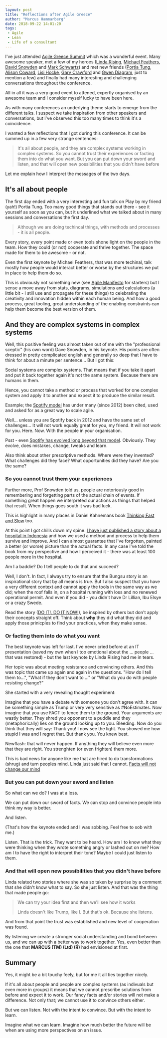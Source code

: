 ```yaml
---
layout: post
title: "Reflections after Agile Greece"
author: "Marcus Hammarberg"
date: 2018-09-22 14:01:20
tags:
 - Agile
 - Lean
 - Life of a consultant
---
```


I've just attended [Agile Greece Summit](http://agilesummit.gr/) which was a wonderful event. Many awesome speaker, met a few of my heroes ([Linda Rising](http://lindarising.org/), [Michael Feathers](https://michaelfeathers.silvrback.com/), [David Snowden](http://cognitive-edge.com/our-people/dave-snowden/) and [Mark Schwartz](https://itrevolution.com/faculty/mark-schwartz/)) and met new friends ([Portia Tung](https://twitter.com/portiatung), [Alison Coward](https://twitter.com/alisoncoward), [Lisi Hocke](https://twitter.com/lisihocke), [Gary Crawford](https://twitter.com/crawfrd) and [Gwen Diagram](https://twitter.com/gwendiagram), just to mention a few) and finally had many interesting and challenging conversations throughout the conference. 

All in all it was a very good event to attened, expertly organised by an awesome team and I consider myself lucky to have been here. 

As with many conferences an underlying theme starts to emerge from the different talks. I suspect we take inspiration from other speakers and conversations, but I've observed this too many times to think it's a coincidence. 

I wanted a few reflections that I got during this conference. It can be summed up in a few very strange sentences:

> It's all about people, and they are complex systems working in complex systems. So you cannot trust their experiences or facting them into do what you want. But you can put down your sword and listen, and that will open new possibilities that you didn't have before 

Let me explain how I interpret the messages of the two days.

<a name='more'></a>

## It's all about people

The first day ended with a very interesting and fun talk on Play by my friend (yah!) Portia Tung. Too many good things that stands out there - see it yourself as soon as you can, but it underlined what we talked about in many sessions and conversations the first day. 

> Although we are doing techincal things, with methods and processes - it is all people.

Every story, every point made or even tools shone light on the people in the team. How they could (or not) cooperate and thrive together. The space made for them to be awesome - or not. 

Even the first keynote by Michael Feathers, that was more techinal, talk mostly how people would interact better or worse by the structures we put in place to help them do so. 

This is obviously not something new (see [Agile Manifesto](http://agilemanifesto.org/) for starters) but I sense a move away from stats, diagrams, simulations and calculations (a little bit - I still use and propagate for these things) to celebrating the creativity and innovation hidden within each human being. And how a good process, great tooling, great understanding of the enabling constraints can help them become the best version of them. 

## And they are complex systems in complex systems

Well, this positive feeling was almost taken out of me with the "professional sceptic" (his own word) Dave Snowden, in his keynote. His points are often dressed in pretty complicated english and generally so deep that I have to think for about a minute per sentence... But I got this: 

Social systems are complex systems. That means that if you take it apart and put it back together again it's not the same system. Because there are humans in them. 

Hence, you cannot take a method or process that worked for one complex system and apply it to another and expect it to produce the similar result. 

Example; the [Spotify model](https://blog.crisp.se/wp-content/uploads/2012/11/SpotifyScaling.pdf) has under many (since 2012) been cited, used and asked for as a great way to scale agile. 

Well... unless you are Spotify back in 2012 and have the same set of challenges... It will not work equally great for you, my friend. It will not work for you. Here. Now. With the people in your organisation. 

Psst - even [Spotify has evolved long beyond that model](https://www.infoq.com/presentations/spotify-culture-stc). Obviously. They evolve, does mistakes, change, tweaks and learn.  

Also think about other prescriptive methods. Where were they invented? What challenges did they face? What opportunities did they have? Are you the same? 

### So you cannot trust ~~them~~ your experiences

Further more, Prof Snowden told us, people are notoriously good in remembering and forgetting parts of the actual chain of events. If something great happen we interpreted our actions as things that helped that result. When things goes south it was bad luck. 

This is highlight in many places in Daniel Kahnemans book [Thinking Fast and Slow](https://www.amazon.com/Thinking-Fast-Slow-Daniel-Kahneman/dp/0374533555) too. 

At this point I got chills down my spine. [I have just published a story about a hospital in Indonesia](https://www.amazon.com/Salvation-hospital-Indonesia-reshape-company/dp/1719485135/ref=sr_1_2_twi_pap_2?ie=UTF8&qid=1537619450&sr=8-2&keywords=Marcus+Hammarberg) and how we used a method and process to help them survive and improve. And I can almost guarantee that I've forgotten, painted a better (or worse) picture than the actual facts. In any case I've told the book from my perspective and how I perceived it - there was at least 100 people more in the hospital. 

Am I a baddie? Do I tell people to do that and succeed? 

Well, I don't. In fact, I always try to ensure that the Bungsu story is an inspirational story that by all means is true. But I also suspect that you have a very different context and cannot apply the tools in the same way as we did; when the roof falls in, on a hospital running with loss and no renewed operational permit. And even if you did - you didn't have Dr Lillian, Ibu Elsye or a crazy Swede. 

Read the story ([DO IT!, DO IT NOW!](https://www.amazon.com/Salvation-hospital-Indonesia-reshape-company/dp/1719485135/ref=sr_1_2_twi_pap_2?ie=UTF8&qid=1537619450&sr=8-2&keywords=Marcus+Hammarberg)), be inspired by others but don't apply their concepts straight off. Think about **why** they did what they did and apply those prinicples to find your practices, when they make sense. 

### Or facting them into do what you want

The best keynote was left for last. I've never cried before at an IT presentation (saved my own when I too emotional about the ... people ... that was restored) - but the last keynote by Linda Rising had me in tears. 

Her topic was about meeting resistance and convincing others. And this was topic that came up again and again in the questions. "How do I tell them to...", "What if they don't want to ..." or "What do you do with people resisting change?"

She started with a very revealing thought experiment:

Imagine that you have a debate with someone you don't agree with. It can be something simple as Trump or very very sensitive as #NoEstimates. Now imagine that you use FACT to fence them to the ground. Your arguments are wastly better. They shred you opponent to a puddle and they (metaphorically) lies on the ground looking up to you. Bleeding. 
Now do you think that they will say: Thank you! I now see the light. You showed me how stupid I was and I regret that. But thank you. You knew best. 

Newflash: that will never happen. If anything they will believe even more that they are right. You strenghten (or even frighten) them more. 



This is bad news for anyone like me that are hired to do transformations (shrug) and turn peoples mind. Linda just said that I cannot. [Facts will not change our mind](https://www.newyorker.com/magazine/2017/02/27/why-facts-dont-change-our-minds)

### But you can put down your sword and listen

So what can we do? I was at a loss. 

We can put down our sword of facts. We can stop and convince people into think my way is better. 

And listen. 

(That's how the keynote ended and I was sobbing. Feel free to sob with me.)

Listen. That is the trick. They want to be heard. How am I to know what they were thinking when they wrote something angry or lashed out on me? How am I to have the right to interpret their tone? Maybe I could just listen to them. 

### And that will open new possibilities that you didn't have before 

Linda related two stories where she was so taken by surprise by a comment that she didn't know what to say. So she just listen. And that was the thing that made people go:

> We can try your idea first and then we'll see how it works
>
> Linda doesn't like Trump, like I. But that's ok. Because she listens. 

And from that point the trust was established and new level of cooperation was found.

By listening we create a stronger social understanding and bond between us, and we can up with a better way to work together. Yes, even better than the one that **MARCUS (TM) (Ltd) (R)** had envisioned at first. 

## Summary

Yes, it might be a bit touchy feely, but for me it all ties together nicely. 

If it's all about people and people are complex systems (as indivuals but even more in groups) it means that we cannot prescribe solutions from before and expect it to work. Our fancy facts and/or stories will not make a difference. Not only that; we cannot use it to convince others either. 

But we can listen. Not with the intent to convince. But with the intent to learn. 

Imagine what we can learn. Imagine how much better the future will be when are using more perspectives on an issue.